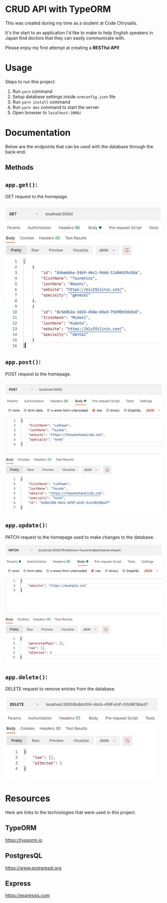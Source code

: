 # CRUD API with TypeORM

This was created during my time as a student at Code Chrysalis.

It's the start to an application I'd like to make to help English speakers in Japan find doctors that they can easily communicate with.

Please enjoy my first attempt at creating a **RESTful API!**

# Usage

Steps to run this project:

1. Run `yarn` command
2. Setup database settings inside `ormconfig.json` file
3. Run `yarn install` command
4. Run `yarn dev` command to start the server
5. Open browser to `localhost:3000/`


# Documentation

Below are the endpoints that can be used with the database through the back-end.  

## Methods
`app.get()`:
---

GET request to the homepage.  



![](images/GET.png)


`app.post()`: 
---

POST request to the homepage.


![](images/POST.png)  


`app.update()`: 
---

PATCH request to the homepage used to make changes to 
the database.


![](images/PATCH.png)


`app.delete()`: 
---

DELETE request to remove entries from the database. 


![](images/DELETE.png)

# Resources

Here are links to the technologies that were used in this project.

## TypeORM  
https://typeorm.io

## PostgresQL  
https://www.postgresql.org

## Express
https://expressjs.com
